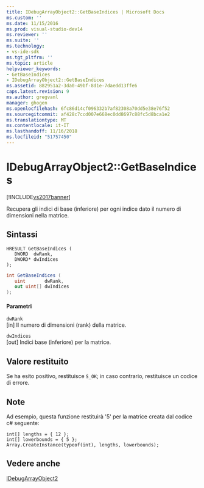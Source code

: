 ```yaml
---
title: IDebugArrayObject2::GetBaseIndices | Microsoft Docs
ms.custom: ''
ms.date: 11/15/2016
ms.prod: visual-studio-dev14
ms.reviewer: ''
ms.suite: ''
ms.technology:
- vs-ide-sdk
ms.tgt_pltfrm: ''
ms.topic: article
helpviewer_keywords:
- GetBaseIndices
- IDebugArrayObject2::GetBaseIndices
ms.assetid: 882951a2-3da0-49bf-8d1e-7daedd13ffe6
caps.latest.revision: 9
ms.author: gregvanl
manager: ghogen
ms.openlocfilehash: 6fc86d14cf096332b7af82308a70dd5e38e76f52
ms.sourcegitcommit: af428c7ccd007e668ec0dd8697c88fc5d8bca1e2
ms.translationtype: MT
ms.contentlocale: it-IT
ms.lasthandoff: 11/16/2018
ms.locfileid: "51757450"
---
```

# <a name="idebugarrayobject2getbaseindices"></a>IDebugArrayObject2::GetBaseIndices
[!INCLUDE[vs2017banner](../../../includes/vs2017banner.md)]

Recupera gli indici di base (inferiore) per ogni indice dato il numero di dimensioni nella matrice.  
  
## <a name="syntax"></a>Sintassi  
  
```cpp#  
HRESULT GetBaseIndices (  
   DWORD  dwRank,  
   DWORD* dwIndices  
);  
```  
  
```csharp  
int GetBaseIndices (  
   uint       dwRank,  
   out uint[] dwIndices  
);  
```  
  
#### <a name="parameters"></a>Parametri  
 `dwRank`  
 [in] Il numero di dimensioni (rank) della matrice.  
  
 `dwIndices`  
 [out] Indici base (inferiore) per la matrice.  
  
## <a name="return-value"></a>Valore restituito  
 Se ha esito positivo, restituisce `S_OK`; in caso contrario, restituisce un codice di errore.  
  
## <a name="remarks"></a>Note  
 Ad esempio, questa funzione restituirà '5' per la matrice creata dal codice c# seguente:  
  
```  
int[] lengths = { 12 };  
int[] lowerbounds = { 5 };  
Array.CreateInstance(typeof(int), lengths, lowerbounds);  
```  
  
## <a name="see-also"></a>Vedere anche  
 [IDebugArrayObject2](../../../extensibility/debugger/reference/idebugarrayobject2.md)

